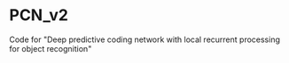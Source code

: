 # PCN_v2
Code for "Deep predictive coding network with local recurrent processing for object recognition"
